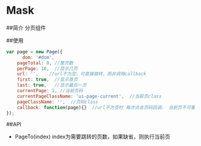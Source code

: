 Mask
===============

##简介
分页组件


##使用
```js
var page = new Page({
 	  dom: '#dom',
    pageTotal: 0, //整页数
    perPage: 10,  //显示几页
    url: '',    //url不为空，可直接跳转，而非调用callback
    first: true,  //显示首页
    last: true,   //显示最后一页
    currentPage: 1, //当前页码
    currentPageClassName: 'ui-page-current',  //当前页class
    pageClassName: '',  //页码class
    callback: function(page){}  //url不为空时 每次点击页码回调， 当前页不可重复点击，如需重新加载当前页，可直接调用pageto方法
});
```


##API
* PageTo(index)  index为需要跳转的页数，如果缺省，则执行当前页



    
